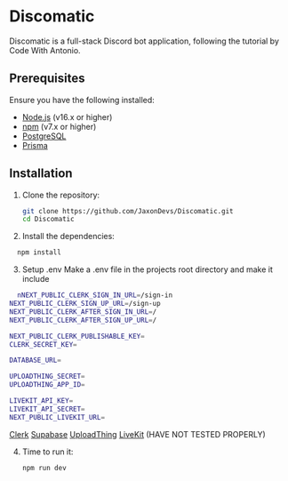 # Discomatic

Discomatic is a full-stack Discord bot application, following the tutorial by Code With Antonio.

## Prerequisites

Ensure you have the following installed:

- [Node.js](https://nodejs.org/) (v16.x or higher)
- [npm](https://www.npmjs.com/) (v7.x or higher)
- [PostgreSQL](https://www.postgresql.org/)
- [Prisma](https://www.prisma.io/)

## Installation

1. Clone the repository:
   ```bash
   git clone https://github.com/JaxonDevs/Discomatic.git
   cd Discomatic
   ```

  2. Install the dependencies:
```bash
  npm install
   ```

  3. Setup .env 
Make a .env file in the projects root directory
and make it include
```bash
  nNEXT_PUBLIC_CLERK_SIGN_IN_URL=/sign-in
NEXT_PUBLIC_CLERK_SIGN_UP_URL=/sign-up
NEXT_PUBLIC_CLERK_AFTER_SIGN_IN_URL=/
NEXT_PUBLIC_CLERK_AFTER_SIGN_UP_URL=/

NEXT_PUBLIC_CLERK_PUBLISHABLE_KEY=
CLERK_SECRET_KEY=

DATABASE_URL=

UPLOADTHING_SECRET=
UPLOADTHING_APP_ID=

LIVEKIT_API_KEY=
LIVEKIT_API_SECRET=
NEXT_PUBLIC_LIVEKIT_URL=
   ```

[Clerk](https://clerk.com/)
[Supabase](https://supabase.com/)
[UploadThing](https://uploadthing.com/)
[LiveKit](https://livekit.io/)   (HAVE NOT TESTED PROPERLY)

4. Time to run it:
   ```bash
   npm run dev
   ```
